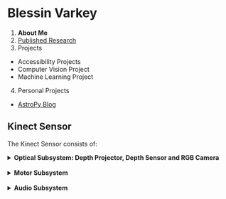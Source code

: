 # Blessin Varkey

1. **About Me**
2. [Published Research](https://blessinvarkey.github.io/research)
3. Projects
  - Accessibility Projects
  - Computer Vision Project 
  - Machine Learning Project
4. Personal Projects
  - [AstroPy Blog](https://blessinvarkey.github.io/astropy)

## Kinect Sensor

The Kinect Sensor consists of:
  <details><summary><strong>Optical Subsystem: Depth Projector, Depth Sensor and RGB Camera</strong></summary>
  The Depth Sensor (infrared projector) & Depth Projector (monochrome CMOS (complementary metal-oxide semiconductor) sensor work together to identify patterns in the room (like  
  distance from hand vs distance from face) regardless of the lighting conditions. The RGB Camera or the Color VGA video camera helps in facial recognition and other detection     
  features by detecting red, green and blue.
  </details>
  <br>
  <details><summary><strong>Motor Subsystem</strong></summary>
  </details> 
  <br>
  <details><summary><strong>Audio Subsystem</strong></summary>
  </details>
  

